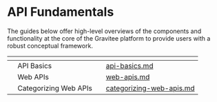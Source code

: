 # API Fundamentals

The guides below offer high-level overviews of the components and functionality at the core of the Gravitee platform to provide users with a robust conceptual framework.

<table data-view="cards" data-full-width="false"><thead><tr><th></th><th></th><th></th><th data-hidden data-card-target data-type="content-ref"></th></tr></thead><tbody><tr><td></td><td>API Basics</td><td></td><td><a href="api-basics.md">api-basics.md</a></td></tr><tr><td></td><td>Web APIs</td><td></td><td><a href="web-apis.md">web-apis.md</a></td></tr><tr><td></td><td>Categorizing Web APIs</td><td></td><td><a href="categorizing-web-apis.md">categorizing-web-apis.md</a></td></tr></tbody></table>


